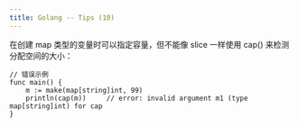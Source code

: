 ```yaml
---
title: Golang -- Tips (10)
---
```


在创建 map 类型的变量时可以指定容量，但不能像 slice 一样使用 cap() 来检测分配空间的大小：

```
// 错误示例
func main() {
	m := make(map[string]int, 99)
	println(cap(m)) 	// error: invalid argument m1 (type map[string]int) for cap  
}    

```
